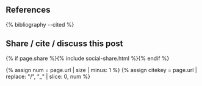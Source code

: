 ## References

{% bibliography --cited %}

## Share / cite / discuss this post

{% if page.share %}{% include social-share.html %}{% endif %} 

{% assign num = page.url | size | minus: 1 %}
{% assign citekey = page.url | replace: "/", "_" | slice: 0, num %}

<div class="bibtex" style="display:none;" id="postCite">
<pre>
@misc{Rogers{{ citekey }},
  title = { {{ page.title }}},
  journal = {Hacking Semantics},
  url = { https://hackingsemantics.xyz{{page.url}} },
  author = {Rogers, Anna},
  day = { {{page.date | date: "%d"}} },
  month = { {{page.date | date: "%b"}} },
  year = { {{ page.date | date: "%Y" }} }
}
</pre>
</div>